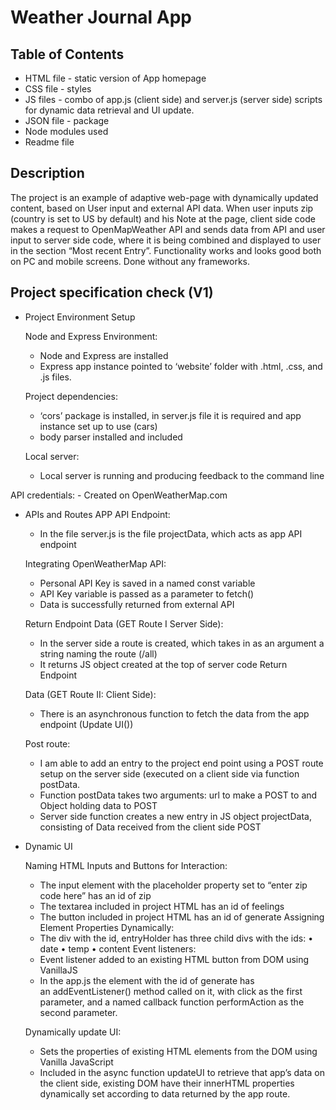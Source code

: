 # Weather Journal App

## Table of Contents

- HTML file - static version of App homepage
- CSS file - styles
- JS files - combo of app.js (client side) and server.js (server side) scripts for dynamic data retrieval and UI update.
- JSON file - package 
- Node modules used 
- Readme file 

## Description

The project is an example of adaptive web-page with dynamically updated content, based on User input and external API data. When user inputs zip (country is set to US by default) and his Note at the page, client side code makes a request to OpenMapWeather API and sends data from API and user input to server side code, where it is being combined and displayed to user in the section “Most recent Entry”. Functionality works and looks good both on PC and mobile screens. Done without any frameworks.

## Project specification check (V1)

* Project Environment Setup

  Node and Express Environment:
   - Node and Express are installed
   - Express app instance pointed to ‘website’ folder with .html, .css, and .js files.

  Project dependencies:
    - ‘cors’ package is installed, in server.js file it is required and app instance set up to use (cars)
    - body parser installed and included

  Local server:
    - Local server is running and producing feedback to the command line
  
 API credentials:
    - Created on OpenWeatherMap.com

* APIs and Routes
  APP API Endpoint:
    - In the file server.js is the file projectData, which acts as app API endpoint
    
  Integrating OpenWeatherMap API:
    - Personal API Key is saved in a named const variable
    - API Key variable is passed as a parameter to fetch()
    - Data is successfully returned from external API

  Return Endpoint Data (GET Route I Server Side):
    - In the server side a route is created, which takes in as an argument a string naming the route (/all)
    - It returns JS object created at the top of server code Return Endpoint 

  Data (GET Route II: Client Side): 
    - There is an asynchronous function to fetch the data from the app endpoint (Update UI())

  Post route:
    - I am able to add an entry to the project end point using a POST route setup on the server side (executed on a client side via function postData.
    - Function postData takes two arguments: url to make a POST to and Object holding data to POST
  - Server side function creates a new entry in JS object projectData, consisting of Data received from the client side POST

* Dynamic UI

  Naming HTML Inputs and Buttons for Interaction:
    - The input element with the placeholder property set to “enter zip code here” has an id of zip
    - The textarea included in project HTML has an id of feelings
    - The button included in project HTML has an id of generate
  Assigning Element Properties Dynamically:
    - The div with the id, entryHolder has three child divs with the ids:
  • date
  • temp
  • content
  Event listeners:
    - Event listener added to an existing HTML button from DOM using VanillaJS
    - In the app.js the element with the id of generate has an addEventListener() method called on it, with click as the first parameter, and a named callback function performAction as the second parameter.

  Dynamically update UI:
    - Sets the properties of existing HTML elements from the DOM using Vanilla JavaScript
    - Included in the async function updateUI to retrieve that app’s data on the client side, existing DOM have their innerHTML properties dynamically set according to data returned by the app route.
